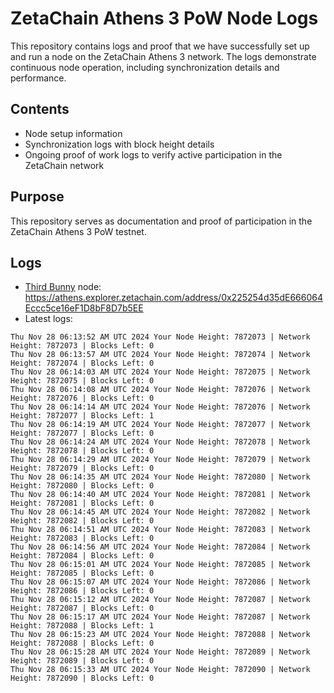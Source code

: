 # ZetaChain Athens 3 PoW Node Logs
This repository contains logs and proof that we have successfully set up and run a node on the ZetaChain Athens 3 network. The logs demonstrate continuous node operation, including synchronization details and performance.

## Contents
- Node setup information
- Synchronization logs with block height details
- Ongoing proof of work logs to verify active participation in the ZetaChain network

## Purpose
This repository serves as documentation and proof of participation in the ZetaChain Athens 3 PoW testnet.

## Logs

- [Third Bunny](https://thirdbunny.xyz/) node: https://athens.explorer.zetachain.com/address/0x225254d35dE666064Eccc5ce16eF1D8bF8D7b5EE
- Latest logs:
```
Thu Nov 28 06:13:52 AM UTC 2024 Your Node Height: 7872073 | Network Height: 7872073 | Blocks Left: 0
Thu Nov 28 06:13:57 AM UTC 2024 Your Node Height: 7872074 | Network Height: 7872074 | Blocks Left: 0
Thu Nov 28 06:14:03 AM UTC 2024 Your Node Height: 7872075 | Network Height: 7872075 | Blocks Left: 0
Thu Nov 28 06:14:08 AM UTC 2024 Your Node Height: 7872076 | Network Height: 7872076 | Blocks Left: 0
Thu Nov 28 06:14:14 AM UTC 2024 Your Node Height: 7872076 | Network Height: 7872077 | Blocks Left: 1
Thu Nov 28 06:14:19 AM UTC 2024 Your Node Height: 7872077 | Network Height: 7872077 | Blocks Left: 0
Thu Nov 28 06:14:24 AM UTC 2024 Your Node Height: 7872078 | Network Height: 7872078 | Blocks Left: 0
Thu Nov 28 06:14:29 AM UTC 2024 Your Node Height: 7872079 | Network Height: 7872079 | Blocks Left: 0
Thu Nov 28 06:14:35 AM UTC 2024 Your Node Height: 7872080 | Network Height: 7872080 | Blocks Left: 0
Thu Nov 28 06:14:40 AM UTC 2024 Your Node Height: 7872081 | Network Height: 7872081 | Blocks Left: 0
Thu Nov 28 06:14:45 AM UTC 2024 Your Node Height: 7872082 | Network Height: 7872082 | Blocks Left: 0
Thu Nov 28 06:14:51 AM UTC 2024 Your Node Height: 7872083 | Network Height: 7872083 | Blocks Left: 0
Thu Nov 28 06:14:56 AM UTC 2024 Your Node Height: 7872084 | Network Height: 7872084 | Blocks Left: 0
Thu Nov 28 06:15:01 AM UTC 2024 Your Node Height: 7872085 | Network Height: 7872085 | Blocks Left: 0
Thu Nov 28 06:15:07 AM UTC 2024 Your Node Height: 7872086 | Network Height: 7872086 | Blocks Left: 0
Thu Nov 28 06:15:12 AM UTC 2024 Your Node Height: 7872087 | Network Height: 7872087 | Blocks Left: 0
Thu Nov 28 06:15:17 AM UTC 2024 Your Node Height: 7872087 | Network Height: 7872088 | Blocks Left: 1
Thu Nov 28 06:15:23 AM UTC 2024 Your Node Height: 7872088 | Network Height: 7872088 | Blocks Left: 0
Thu Nov 28 06:15:28 AM UTC 2024 Your Node Height: 7872089 | Network Height: 7872089 | Blocks Left: 0
Thu Nov 28 06:15:33 AM UTC 2024 Your Node Height: 7872090 | Network Height: 7872090 | Blocks Left: 0
```
